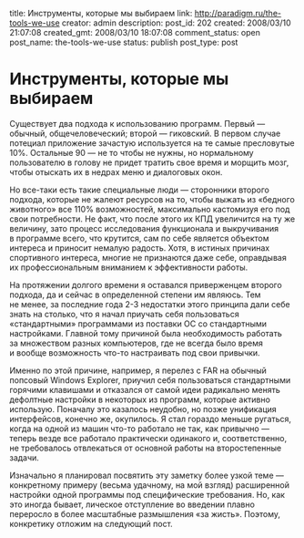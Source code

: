title: Инструменты, которые мы выбираем
link: http://paradigm.ru/the-tools-we-use
creator: admin
description: 
post_id: 202
created: 2008/03/10 21:07:08
created_gmt: 2008/03/10 18:07:08
comment_status: open
post_name: the-tools-we-use
status: publish
post_type: post

# Инструменты, которые мы выбираем

Существует два подхода к использованию программ. Первый — обычный, общечеловеческий; второй — гиковский. В первом случае потециал приложение зачастую используется на те самые пресловутые 10%. Остальные 90 — не то чтобы не нужны, но нормальному пользователю в голову не придет тратить свое время и морщить мозг, чтобы отыскать их в недрах меню и диалоговых окон.

Но все-таки есть такие специальные люди — сторонники второго подхода, которые не жалеют ресурсов на то, чтобы выжать из «бедного животного» все 110% возможностей, максимально кастомизуя его под свои потребности. Не факт, что после этого их КПД увеличится на ту же величину, зато процесс исследования функционала и выкручивания в программе всего, что крутится, сам по себе является объектом интереса и приносит немалую радость. Хотя, в истиных причинах спортивного интереса, многие не признаются даже себе, оправдывая их профессиональным вниманием к эффективности работы.

На протяжении долгого времени я оставался приверженцем второго подхода, да и сейчас в определенной степени им являюсь. Тем не менее, за последние года 2-3 недостатки этого принципа дали себе знать на столько, что я начал приучать себя пользоваться «стандартными» программами из поставки ОС со стандартными настройками. Главной тому причиной была необходимость работать за множеством разных компьютеров, где не всегда было время и вообще возможность что-то настраивать под свои привычки.

Именно по этой причине, например, я перелез с FAR на обычный попсовый Windows Explorer, приучил себя пользоваться стандартными горячими клавишами и отказался от самой идеи радикально менять дефолтные настройки в некоторых из программ, которые активно использую. Поначалу это казалось неудобно, но позже унификация интерфейсов, конечно же, окупилось. Я стал гораздо меньше ругаться, когда на одной из машин что-то работало не так, как привычно — теперь везде все работало практически одинакого и, соответственно, не требовалось отвлекаться от основной работы на второстепенные задачи.

Изначально я планировал посвятить эту заметку более узкой теме — конкретному примеру (весьма удачному, на мой взгляд) расширенной настройки одной программы под специфические требования. Но, как это иногда бывает, лическое отступление во введении плавно переросло в более масштабные размышления «за жисть». Поэтому, конкретику отложим на следующий пост.
